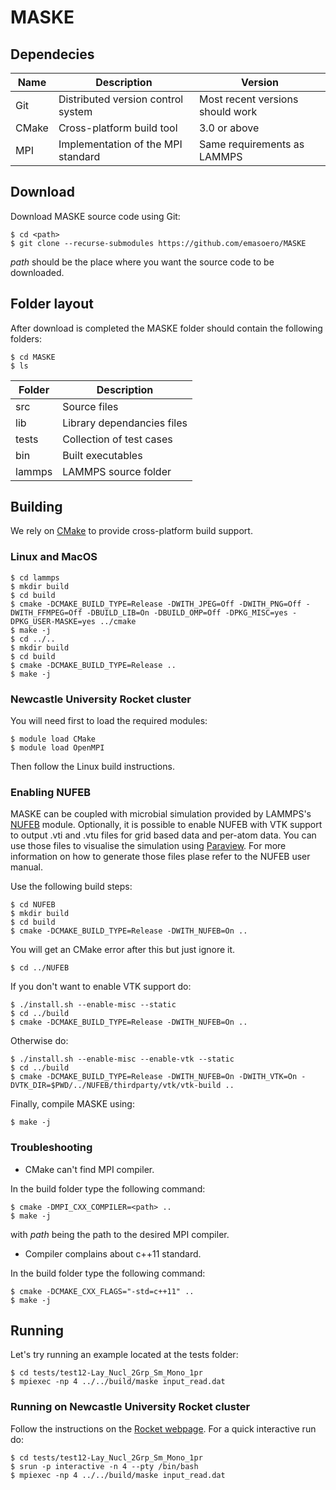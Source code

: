# MASKE

## Dependecies

| Name   | Description                        | Version                          |
|--------|------------------------------------|----------------------------------|
| Git    | Distributed version control system | Most recent versions should work |
| CMake  | Cross-platform build tool          | 3.0 or above                     |
| MPI    | Implementation of the MPI standard | Same requirements as LAMMPS      |

## Download

Download MASKE source code using Git:
```
$ cd <path> 
$ git clone --recurse-submodules https://github.com/emasoero/MASKE
```
*path* should be the place where you want the source code to be downloaded.

## Folder layout

After download is completed the MASKE folder should contain the following folders:

```
$ cd MASKE 
$ ls
```

| Folder | Description                |
|--------|----------------------------|
| src    | Source files               |
| lib    | Library dependancies files |
| tests  | Collection of test cases   |
| bin    | Built executables          |
| lammps | LAMMPS source folder       |

## Building

We rely on [CMake](https://cmake.org) to provide cross-platform build support.

### Linux and MacOS

```
$ cd lammps
$ mkdir build
$ cd build
$ cmake -DCMAKE_BUILD_TYPE=Release -DWITH_JPEG=Off -DWITH_PNG=Off -DWITH_FFMPEG=Off -DBUILD_LIB=On -DBUILD_OMP=Off -DPKG_MISC=yes -DPKG_USER-MASKE=yes ../cmake
$ make -j
$ cd ../..
$ mkdir build
$ cd build
$ cmake -DCMAKE_BUILD_TYPE=Release ..
$ make -j
```

### Newcastle University Rocket cluster

You will need first to load the required modules:
```
$ module load CMake
$ module load OpenMPI
```
Then follow the Linux build instructions.

### Enabling NUFEB

MASKE can be coupled with microbial simulation provided by LAMMPS's [NUFEB](https://github.com/nufeb/NUFEB) module. Optionally, it is possible to enable NUFEB with VTK support to output .vti and .vtu files for grid based data and per-atom data. You can use those files to visualise the simulation using [Paraview](https://www.paraview.org/). For more information on how to generate those files plase refer to the NUFEB user manual.

Use the following build steps:
```
$ cd NUFEB
$ mkdir build
$ cd build
$ cmake -DCMAKE_BUILD_TYPE=Release -DWITH_NUFEB=On ..
```
You will get an CMake error after this but just ignore it.
```
$ cd ../NUFEB
```
If you don't want to enable VTK support do:
```
$ ./install.sh --enable-misc --static
$ cd ../build
$ cmake -DCMAKE_BUILD_TYPE=Release -DWITH_NUFEB=On ..
```
Otherwise do:
```
$ ./install.sh --enable-misc --enable-vtk --static
$ cd ../build
$ cmake -DCMAKE_BUILD_TYPE=Release -DWITH_NUFEB=On -DWITH_VTK=On -DVTK_DIR=$PWD/../NUFEB/thirdparty/vtk/vtk-build ..
```
Finally, compile MASKE using:
```
$ make -j
```

### Troubleshooting

- CMake can't find MPI compiler.

In the build folder type the following command:
```
$ cmake -DMPI_CXX_COMPILER=<path> ..
$ make -j
```
with *path* being the path to the desired MPI compiler.

- Compiler complains about c++11 standard.

In the build folder type the following command:
```
$ cmake -DCMAKE_CXX_FLAGS="-std=c++11" ..
$ make -j
```

## Running

Let's try running an example located at the tests folder:
```
$ cd tests/test12-Lay_Nucl_2Grp_Sm_Mono_1pr
$ mpiexec -np 4 ../../build/maske input_read.dat 
```

### Running on Newcastle University Rocket cluster

Follow the instructions on the [Rocket webpage](https://services.ncl.ac.uk/itservice/research/hpc/). For a quick interactive run do:
```
$ cd tests/test12-Lay_Nucl_2Grp_Sm_Mono_1pr
$ srun -p interactive -n 4 --pty /bin/bash
$ mpiexec -np 4 ../../build/maske input_read.dat 
```
